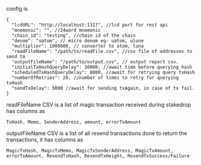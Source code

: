 config is
```
{
  "lcdURL": "http://localhost:1317", //lcd port for rest api
  "mnemonic": "", //24word mnemonic
  "chain_id": "testing", //chain id of the chain
  "denom": "uatom", // micro denom eg- uatom, ulune
  "multiplier": 1000000, // converter to atom, luna
  "readFileName": "/path/to/readFile.csv", //csv file of addresses to send to
  "outputFileName": "/path/to/output.csv", // output report csv.
  "initialTxHashQueryDelay": 20000, //await time before querying hash 
  "scheduledTxHashQueryDelay": 8000, //await for retrying query txHash
  "numberOfRetries": 20, //number of times to retry for querying txHash
  "sendTxDelay": 5000 //await for sending txAgain, in case of tx fail.
}
```

readFileName CSV is a list of magic transaction received during stakedrop has columns as 

`TxHash, Memo, SenderAddress, amount, errorTxAmount`

outputFileName CSV is a list of all resend transactions done to return the transactions, it has columns as

`MagicTxHash, MagicTxMemo, MagicTxSenderAddress, MagicTxAmount, errorTxAmount, ResendTxHash, ResendTxHeight, ResendTxSuccess/Failure`


